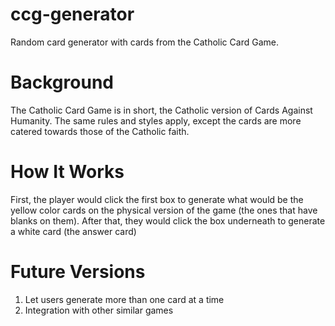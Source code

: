 # ccg-generator
Random card generator with cards from the Catholic Card Game.

# Background
The Catholic Card Game is in short, the Catholic version of Cards Against Humanity. The same rules and styles apply, except the cards are more catered towards those of the Catholic faith.

# How It Works
First, the player would click the first box to generate what would be the yellow color cards on the physical version of the game (the ones that have blanks on them). After that, they would click the box underneath to generate a white card (the answer card)

# Future Versions
1. Let users generate more than one card at a time
2. Integration with other similar games
